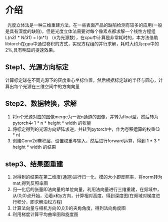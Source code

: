 <!--
 * @Descripttion: 
 * @version: 
 * @Author: SJL
 * @Date: 2024-07-17 08:57:17
 * @LastEditors: SJL
 * @LastEditTime: 2024-12-25 16:46:32
-->
# 介绍

 &ensp;光度立体法是一种三维重建方法，在一些表面产品的缺陷检测有较多的应用(一般是具有深度的缺陷)，但是光度立体法需要对每个像素点都求解一个线性方程组 L(n*3) * N(3*1) = I(n*1) （n为光源数），在cpu中计算是非常耗时的，本方法借助libtorch在gpu中通过卷积的方式，实现方程组的并行求解，耗时大约为cpu中的2%,具有明显的提速效果。 

## Step1、光源方向标定
计算标定球在不同光源下的灰度重心坐标位置，然后根据标定球的半径与圆心，计算出每个光源在三维空间中的方向向量
## Step2、数据转换，求解
1. 将n个光源对应的图像merge为一张n通道的图像，并转为float型，然后转为pytorch中 1 * n * height * width 的张量
2. 将标定得到的光源方向矩阵求逆，并转到pytorch中，作为卷积运算的权重(3 * n)
3. 创建Conv2d卷积层，设置权重与输入，然后进行forward运算，得到 1 * 3 * height * width 的结果
## step3、结果图重建
1. 对得到的结果在第二维度(通道)进行归一化，模的大小即反照率，将norm转为mat,得到反照率图
2. 归一化后的张量即法向量的单位向量，利用法向量进行三维重建，在频域中，从(0,0)点开始，沿着x和y方向，计算相对高度，得到深度图(在频域对梯度进行积分，即求解泊松方程)
3. 计算法向量与相机方向(0,0,1)的夹角角度，得到法向角度图
4. 利用梯度计算平均曲率图和旋度图
